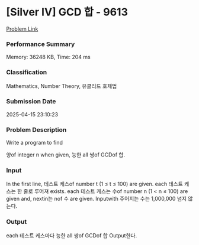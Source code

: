 <!-- Official English translation (US) — human-reviewed -->
<!-- Original: README.md -->
<!-- Translation generated: 2025-10-26 16:46:49 UTC -->

# [Silver IV] GCD 합 - 9613 

[Problem Link](https://www.acmicpc.net/problem/9613) 

### Performance Summary

Memory: 36248 KB, Time: 204 ms

### Classification

Mathematics, Number Theory, 유클리드 호제법

### Submission Date

2025-04-15 23:10:23

### Problem Description

Write a program to find <p>양of integer n when given, 능한 all 쌍of GCDof 합.</p>

### Input 

 <p>In the first line, 테스트 케스of number t (1 ≤ t ≤ 100) are given. each 테스트 케스는 한 줄로 루어져 exists. each 테스트 케스는 수of number n (1 < n ≤ 100) are given and, nextin는 nof 수 are given. Inputwith 주어지는 수는 1,000,000 넘지 않는다.</p>

### Output 

 <p>each 테스트 케스마다 능한 all 쌍of GCDof 합 Output한다.</p>

